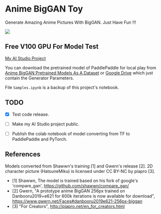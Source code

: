 # Anime BigGAN Toy

Generate Amazing Anime Pictures With BigGAN. Just Have Fun !!!

![](imgs/std_out.gif)

## Free V100 GPU For Model Test

[My AI Studio Project](https://aistudio.baidu.com/aistudio/projectdetail/1141070)

You can download the pretrained model of PaddlePaddle for local play from [Anime BigGAN Pretrained Models As A Dataset](https://aistudio.baidu.com/aistudio/datasetdetail/49029) or [Google Drive](https://drive.google.com/file/d/1V9emQcBOz1ujrlGGDxYFsdavWbUxG1ws/view?usp=sharing) which just contain the Generator Parameters.

File `Samples.ipynb` is a backup of this project's notebook.

## TODO

- [x] Test code release. 
- [ ] Make my AI Studio project public.
- [ ] Publish the colab notebook of model converting from TF to PaddlePaddle and PyTorch.


## References

Models converted from Shawwn's training [1] and Gwern's release [2]. 2D character picture (HatsuneMiku) is licensed under CC BY-NC by piapro [3].

- [1] Shawwn, The model is trained based on his fork of google's 'compare_gan', https://github.com/shawwn/compare_gan/
- [2] Gwern, "A prototype anime BigGAN 256px trained on Danbooru2019+e621 for 600k iterations is now available for download", https://www.gwern.net/Faces#danbooru2019e621-256px-biggan
- [3] "For Creators", http://piapro.net/en_for_creators.html
